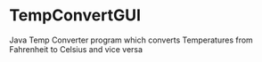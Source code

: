 # TempConvertGUI
Java Temp Converter program which converts Temperatures from Fahrenheit to Celsius and vice versa
